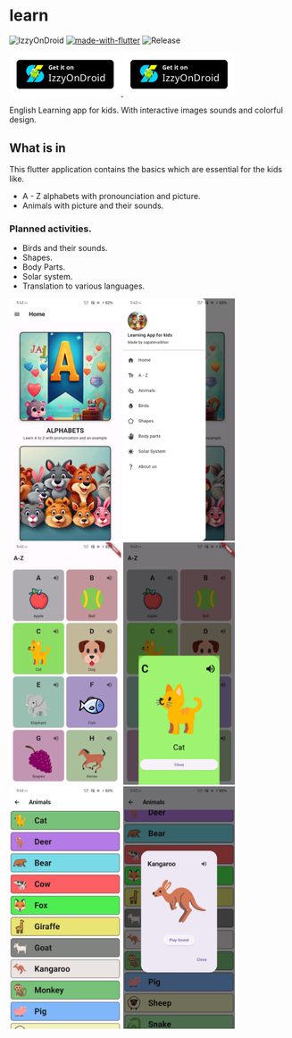 # learn
![IzzyOnDroid](https://img.shields.io/endpoint?url=https://apt.izzysoft.de/fdroid/api/v1/shield/vdrs.sappu.lafk.learn)
[![made-with-flutter](https://img.shields.io/badge/Made%20with-Flutter-1f425f.svg)](https://flutter.dev/) ![Release](https://img.shields.io/github/v/release/VaibhavCodeClub/learn)  <br>
<!--
[![Get it](readme/IzzyOnDroid.png)](https://android.izzysoft.de/repo/apk/vdrs.sappu.lafk.learn)-->
<a href="https://android.izzysoft.de/repo/apk/vdrs.sappu.lafk.learn"> <img src='/readme/IzzyOnDroid.png' width='200'/> </a> 
<a href="https://github.com/VaibhavCodeClub/learn/releases"> <img src='/readme/IzzyOnDroid.png' width='200'/> </a> <br>

English Learning app for kids.
With interactive images sounds and colorful design.

## What is in

This flutter application contains the basics which are essential for the kids like.

- A - Z alphabets with pronounciation and picture.
- Animals with picture and their sounds.

### Planned activities.

- Birds and their sounds.
- Shapes.
- Body Parts.
- Solar system.
- Translation to various languages.

<img src='/readme/one.png' width='200'/> <img src='/readme/two.png' width='200'/> <img src='/readme/three.png' width='200'/> <img src='/readme/four.png' width='200'/><img src='/readme/five.png' width='200'/> <img src='/readme/six.png' width='200'/>

